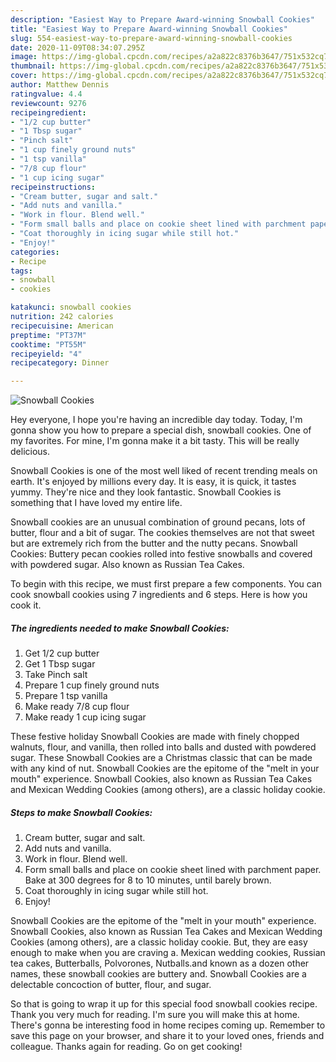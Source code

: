 ```yaml
---
description: "Easiest Way to Prepare Award-winning Snowball Cookies"
title: "Easiest Way to Prepare Award-winning Snowball Cookies"
slug: 554-easiest-way-to-prepare-award-winning-snowball-cookies
date: 2020-11-09T08:34:07.295Z
image: https://img-global.cpcdn.com/recipes/a2a822c8376b3647/751x532cq70/snowball-cookies-recipe-main-photo.jpg
thumbnail: https://img-global.cpcdn.com/recipes/a2a822c8376b3647/751x532cq70/snowball-cookies-recipe-main-photo.jpg
cover: https://img-global.cpcdn.com/recipes/a2a822c8376b3647/751x532cq70/snowball-cookies-recipe-main-photo.jpg
author: Matthew Dennis
ratingvalue: 4.4
reviewcount: 9276
recipeingredient:
- "1/2 cup butter"
- "1 Tbsp sugar"
- "Pinch salt"
- "1 cup finely ground nuts"
- "1 tsp vanilla"
- "7/8 cup flour"
- "1 cup icing sugar"
recipeinstructions:
- "Cream butter, sugar and salt."
- "Add nuts and vanilla."
- "Work in flour. Blend well."
- "Form small balls and place on cookie sheet lined with parchment paper. Bake at 300 degrees for 8 to 10 minutes, until barely brown."
- "Coat thoroughly in icing sugar while still hot."
- "Enjoy!"
categories:
- Recipe
tags:
- snowball
- cookies

katakunci: snowball cookies 
nutrition: 242 calories
recipecuisine: American
preptime: "PT37M"
cooktime: "PT55M"
recipeyield: "4"
recipecategory: Dinner

---
```



![Snowball Cookies](https://img-global.cpcdn.com/recipes/a2a822c8376b3647/751x532cq70/snowball-cookies-recipe-main-photo.jpg)

Hey everyone, I hope you're having an incredible day today. Today, I'm gonna show you how to prepare a special dish, snowball cookies. One of my favorites. For mine, I'm gonna make it a bit tasty. This will be really delicious.

Snowball Cookies is one of the most well liked of recent trending meals on earth. It's enjoyed by millions every day. It is easy, it is quick, it tastes yummy. They're nice and they look fantastic. Snowball Cookies is something that I have loved my entire life.

Snowball cookies are an unusual combination of ground pecans, lots of butter, flour and a bit of sugar. The cookies themselves are not that sweet but are extremely rich from the butter and the nutty pecans. Snowball Cookies: Buttery pecan cookies rolled into festive snowballs and covered with powdered sugar. Also known as Russian Tea Cakes.


To begin with this recipe, we must first prepare a few components. You can cook snowball cookies using 7 ingredients and 6 steps. Here is how you cook it.

<!--inarticleads1-->

##### The ingredients needed to make Snowball Cookies:

1. Get 1/2 cup butter
1. Get 1 Tbsp sugar
1. Take Pinch salt
1. Prepare 1 cup finely ground nuts
1. Prepare 1 tsp vanilla
1. Make ready 7/8 cup flour
1. Make ready 1 cup icing sugar


These festive holiday Snowball Cookies are made with finely chopped walnuts, flour, and vanilla, then rolled into balls and dusted with powdered sugar. These Snowball Cookies are a Christmas classic that can be made with any kind of nut. Snowball Cookies are the epitome of the &#34;melt in your mouth&#34; experience. Snowball Cookies, also known as Russian Tea Cakes and Mexican Wedding Cookies (among others), are a classic holiday cookie. 

<!--inarticleads2-->

##### Steps to make Snowball Cookies:

1. Cream butter, sugar and salt.
1. Add nuts and vanilla.
1. Work in flour. Blend well.
1. Form small balls and place on cookie sheet lined with parchment paper. Bake at 300 degrees for 8 to 10 minutes, until barely brown.
1. Coat thoroughly in icing sugar while still hot.
1. Enjoy!


Snowball Cookies are the epitome of the &#34;melt in your mouth&#34; experience. Snowball Cookies, also known as Russian Tea Cakes and Mexican Wedding Cookies (among others), are a classic holiday cookie. But, they are easy enough to make when you are craving a. Mexican wedding cookies, Russian tea cakes, Butterballs, Polvorones, Nutballs.and known as a dozen other names, these snowball cookies are buttery and. Snowball Cookies are a delectable concoction of butter, flour, and sugar. 

So that is going to wrap it up for this special food snowball cookies recipe. Thank you very much for reading. I'm sure you will make this at home. There's gonna be interesting food in home recipes coming up. Remember to save this page on your browser, and share it to your loved ones, friends and colleague. Thanks again for reading. Go on get cooking!

